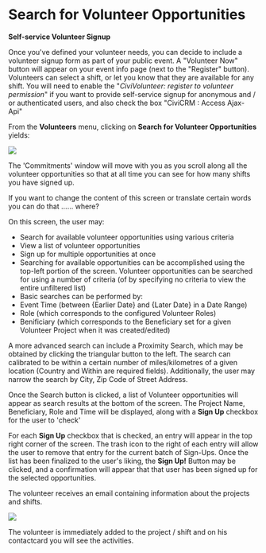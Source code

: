 # Search for Volunteer Opportunities

**Self-service Volunteer Signup**

Once you've defined your volunteer needs, you can decide to include a
volunteer signup form as part of your public event. A "Volunteer Now"
button will appear on your event info page (next to the "Register"
button). Volunteers can select a shift, or let you know that they are
available for any shift. You will need to enable the "*CiviVolunteer:
register to volunteer permission*" if you want to provide self-service
signup for anonymous and / or authenticated users, and also check the
box "CiviCRM : Access Ajax- Api"

From the **Volunteers** menu, clicking on **Search for Volunteer
Opportunities** yields:

![](/images/manual_html_730706e7a34dcb56.png)

The 'Commitments' window will move with you as you scroll along all the
volunteer opportunities so that at all time you can see for how many
shifts you have signed up.

If you want to change the content of this screen or translate certain
words you can do that ...... where?

On this screen, the user may:

* Search for available volunteer opportunities using various criteria
* View a list of volunteer opportunities
* Sign up for multiple opportunities at once
* Searching for available opportunities can be accomplished using the
top-left portion of the screen. Volunteer opportunities can be searched
for using a number of criteria (of by specifying no criteria to view the
entire unfiltered list)
* Basic searches can be performed by:
* Event Time (between {Earlier Date} and {Later Date} in a Date Range)
* Role (which corresponds to the configured Volunteer Roles)
* Benificiary (which corresponds to the Beneficiary set for a given
Volunteer Project when it was created/edited)

A more advanced search can include a Proximity Search, which may be
obtained by clicking the triangular button to the left. The search can
calibrated to be within a certain number of miles/kilometres of a given
location (Country and Within are required fields). Additionally, the
user may narrow the search by City, Zip Code of Street Address.

Once the Search button is clicked, a list of Volunteer opportunities
will appear as search results at the bottom of the screen. The Project
Name, Beneficiary, Role and Time will be displayed, along with a **Sign
Up** checkbox for the user to 'check'

For each **Sign Up** checkbox that is checked, an entry will appear in
the top right corner of the screen. The trash icon to the right of each
entry will allow the user to remove that entry for the current batch of
Sign-Ups. Once the list has been finalized to the user's liking, the
**Sign Up!** Button may be clicked, and a confirmation will appear that
that user has been signed up for the selected opportunities.

The volunteer receives an email containing information about the
projects and shifts.

![](/images/manual_html_98951d171c07617d.png)

The volunteer is immediately added to the project / shift and on his
contactcard you will see the activities.
